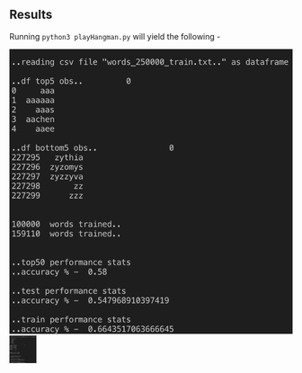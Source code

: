 ## Results

Running `python3 playHangman.py` will yield the following - 

![Image of Results](https://github.com/nc-uw/NLP/blob/master/hangman/hangmanResults.png)
<img src="https://github.com/nc-uw/NLP/blob/master/hangman/hangmanResults.png" width="48">
